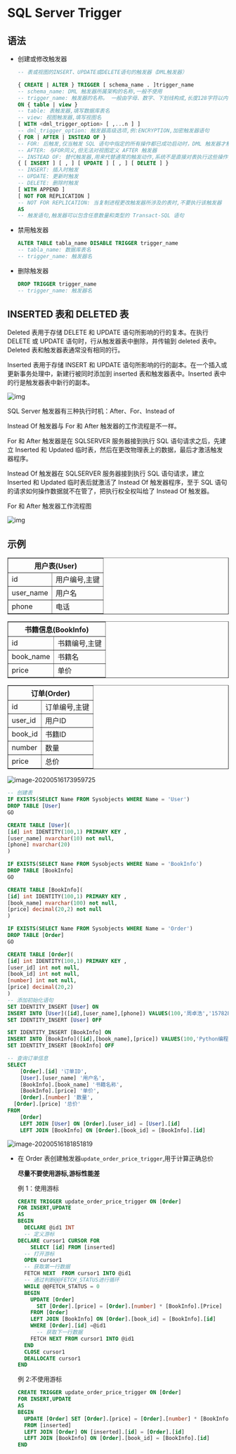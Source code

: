 # SQL Server Trigger

## 语法

- 创建或修改触发器

  ```sql
  -- 表或视图的INSERT、UPDATE或DELETE语句的触发器（DML触发器）

  { CREATE | ALTER } TRIGGER [ schema_name . ]trigger_name
  -- schema_name: DML 触发器所属架构的名称,一般不使用
  -- trigger_name: 触发器的名称。 一般由字母、数字、下划线构成,长度128字符以内
  ON { table | view }
  -- table: 表触发器,填写数据库表名
  -- view: 视图触发器,填写视图名
  [ WITH <dml_trigger_option> [ ,...n ] ]
  -- dml_trigger_option: 触发器高级选项,例:ENCRYPTION,加密触发器语句
  { FOR | AFTER | INSTEAD OF }
  -- FOR: 后触发,仅当触发 SQL 语句中指定的所有操作都已成功启动时，DML 触发器才触发。 所有引用级联操作和约束检查也必须在此触发器触发前成功启动。
  -- AFTER: 与FOR同义,但无法对视图定义 AFTER 触发器
  -- INSTEAD OF: 替代触发器,用来代替通常的触发动作,系统不是直接对表执行这些操作,而是把操作内容交给触发器,因为INSTEAD OF 触发器的动作要早于表的约束处理。每个INSERT、UPDATE 或 DELETE 语句只能有一个 INSTEAD OF 触发器
  { [ INSERT ] [ , ] [ UPDATE ] [ , ] [ DELETE ] }
  -- INSERT: 插入时触发
  -- UPDATE: 更新时触发
  -- DELETE: 删除时触发
  [ WITH APPEND ]
  [ NOT FOR REPLICATION ]
  -- NOT FOR REPLICATION: 当复制进程更改触发器所涉及的表时,不要执行该触发器
  AS
  -- 触发语句,触发器可以包含任意数量和类型的 Transact-SQL 语句
  ```

- 禁用触发器

  ```sql
  ALTER TABLE tabla_name DISABLE TRIGGER trigger_name
  -- tabla_name: 数据库表名
  -- trigger_name: 触发器名
  ```

- 删除触发器

  ```sql
  DROP TRIGGER trigger_name
  -- trigger_name: 触发器名
  ```

## INSERTED 表和 DELETED 表

Deleted 表用于存储 DELETE 和 UPDATE 语句所影响的行的复本。在执行 DELETE 或 UPDATE 语句时，行从触发器表中删除，并传输到 deleted 表中。Deleted 表和触发器表通常没有相同的行。

Inserted 表用于存储 INSERT 和 UPDATE 语句所影响的行的副本。在一个插入或更新事务处理中，新建行被同时添加到 inserted 表和触发器表中。Inserted 表中的行是触发器表中新行的副本。

![img](../.gitbook/assets/16966148-f1ed5bee6147d263.png)

SQL Server 触发器有三种执行时机：After、For、Instead of

Instead Of 触发器与 For 和 After 触发器的工作流程是不一样。

For 和 After 触发器是在 SQLSERVER 服务器接到执行 SQL 语句请求之后，先建立 Inserted 和 Updated 临时表，然后在更改物理表上的数据，最后才激活触发器程序。

Instead Of 触发器在 SQLSERVER 服务器接到执行 SQL 语句请求，建立 Inserted 和 Updated 临时表后就激活了 Instead Of 触发器程序，至于 SQL 语句的请求如何操作数据就不在管了，把执行权全权叫给了 Instead Of 触发器。

For 和 After 触发器工作流程图

![img](../.gitbook/assets/16966148-21ca2f0fef668a50.png)

## 示例

<table  border="1" cellspacing="0">
<thead style="text-align: center;">
  <tr>
    <th colspan="2">用户表(User)</th>
  </tr>
</thead>
<tbody>
  <tr>
    <td>id</td>
    <td>用户编号,主键</td>
  </tr>
  <tr>
    <td>user_name</td>
    <td>用户名</td>
  </tr>
  <tr>
    <td>phone</td>
    <td>电话</td>
  </tr>
</tbody>
</table>

<table  border="1" cellspacing="0">
<thead style="text-align: center;">
  <tr>
    <th colspan="2">书籍信息(BookInfo)</th>
  </tr>
</thead>
<tbody>
  <tr>
    <td>id</td>
    <td>书籍编号,主键</td>
  </tr>
  <tr>
    <td>book_name</td>
    <td>书籍名</td>
  </tr>
  <tr>
    <td>price</td>
    <td>单价</td>
  </tr>
</tbody>
</table>

<table  border="1" cellspacing="0">
<thead style="text-align: center;">
  <tr>
    <th colspan="2">订单(Order)</th>
  </tr>
</thead>
<tbody>
  <tr>
    <td>id</td>
    <td>订单编号,主键</td>
  </tr>
  <tr>
    <td>user_id</td>
    <td>用户ID</td>
  </tr>
  <tr>
    <td>book_id</td>
    <td>书籍ID</td>
  </tr>
  <tr>
    <td>number</td>
    <td>数量</td>
  </tr>
  <tr>
    <td>price</td>
    <td>总价</td>
  </tr>
</tbody>
</table>

![image-20200516173959725](../.gitbook/assets/image-20200516173959725.png)

```sql
-- 创建表
IF EXISTS(SELECT Name FROM Sysobjects WHERE Name = 'User')
DROP TABLE [User]
GO

CREATE TABLE [User](
[id] int IDENTITY(100,1) PRIMARY KEY ,
[user_name] nvarchar(10) not null,
[phone] nvarchar(20)
)

IF EXISTS(SELECT Name FROM Sysobjects WHERE Name = 'BookInfo')
DROP TABLE [BookInfo]
GO

CREATE TABLE [BookInfo](
[id] int IDENTITY(100,1) PRIMARY KEY ,
[book_name] nvarchar(100) not null,
[price] decimal(20,2) not null
)

IF EXISTS(SELECT Name FROM Sysobjects WHERE Name = 'Order')
DROP TABLE [Order]
GO

CREATE TABLE [Order](
[id] int IDENTITY(100,1) PRIMARY KEY ,
[user_id] int not null,
[book_id] int not null,
[number] int not null,
[price] decimal(20,2)
)
-- 添加初始化语句
SET IDENTITY_INSERT [User] ON
INSERT INTO [User]([id],[user_name],[phone]) VALUES(100,'周卓浩','15782825513'),(101,'张悌斯','18269893952'),(102,'孙来笙','15907734953'),(103,'岳列洋','18042932995')
SET IDENTITY_INSERT [User] OFF

SET IDENTITY_INSERT [BookInfo] ON
INSERT INTO [BookInfo]([id],[book_name],[price]) VALUES(100,'Python编程 从入门到实践','65.00'),(101,'征服：如何赢得客户','52.20'),(102,'图解急救知识百科','75.80'),(103,'货币战争4 ：战国时代','45.50')
SET IDENTITY_INSERT [BookInfo] OFF

-- 查询订单信息
SELECT
	[Order].[id] '订单ID',
	[User].[user_name] '用户名',
	[BookInfo].[book_name] '书籍名称',
	[BookInfo].[price] '单价',
	[Order].[number] '数量',
  [Order].[price] '总价'
FROM
	[Order]
	LEFT JOIN [User] ON [Order].[user_id] = [User].[id]
	LEFT JOIN [BookInfo] ON [Order].[book_id] = [BookInfo].[id]

```

![image-20200516181851819](../.gitbook/assets/image-20200516181851819.png)

- 在 Order 表创建触发器`update_order_price_trigger`,用于计算正确总价

  **尽量不要使用游标,游标性能差**

  例 1：使用游标

  ```sql
  CREATE TRIGGER update_order_price_trigger ON [Order]
  FOR INSERT,UPDATE
  AS
  BEGIN
    DECLARE @id1 INT
    -- 定义游标
  DECLARE cursor1 CURSOR FOR
      SELECT [id] FROM [inserted]
    -- 打开游标
    OPEN cursor1
    -- 获取第一行数据
    FETCH NEXT  FROM cursor1 INTO @id1
    -- 通过判断@@FETCH_STATUS进行循环
    WHILE @@FETCH_STATUS = 0
    BEGIN
      UPDATE [Order]
  		SET [Order].[price] = [Order].[number] * [BookInfo].[Price]
      FROM [Order]
      LEFT JOIN [BookInfo] ON [Order].[book_id] = [BookInfo].[id]
      WHERE [Order].[id] =@id1
  		-- 获取下一行数据
      FETCH NEXT FROM cursor1 INTO @id1
    END
    CLOSE cursor1
    DEALLOCATE cursor1
  END
  ```

  例 2:不使用游标

  ```sql
  CREATE TRIGGER update_order_price_trigger ON [Order]
  FOR INSERT,UPDATE
  AS
  BEGIN
    UPDATE [Order] SET [Order].[price] = [Order].[number] * [BookInfo].[Price]
    FROM [inserted]
  	LEFT JOIN [Order] ON [inserted].[id] = [Order].[id]
  	LEFT JOIN [BookInfo] ON [Order].[book_id] = [BookInfo].[id]
  END
  ```
